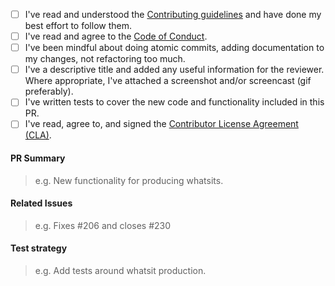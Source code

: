 * [ ] I've read and understood the [Contributing guidelines](./CONTRIBUTING.md) and have done my best effort to follow them.
* [ ] I've read and agree to the [Code of Conduct](./CODE_OF_CONDUCT.md).
* [ ] I've been mindful about doing atomic commits, adding documentation to my changes, not refactoring too much.
* [ ] I've a descriptive title and added any useful information for the reviewer. Where appropriate, I've attached a screenshot and/or screencast (gif preferably).
* [ ] I've written tests to cover the new code and functionality included in this PR.
* [ ] I've read, agree to, and signed the [Contributor License Agreement (CLA)](https://docs.google.com/a/slack-corp.com/forms/d/1q_w8rlJG_x_xJOoSUMNl7R35rkpA7N6pUkKhfHHMD9c/viewform).

#### PR Summary
> e.g. New functionality for producing whatsits.

#### Related Issues
> e.g. Fixes #206 and closes #230

#### Test strategy
> e.g. Add tests around whatsit production.
